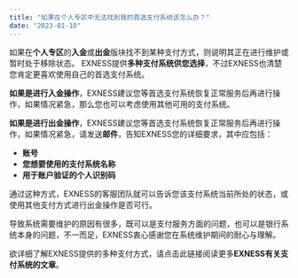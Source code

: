 ```yaml
---
title: "如果在个人专区中无法找到我的首选支付系统该怎么办？"
date: "2023-01-10"
---
```


如果在**个人专区**的**入金**或**出金**版块找不到某种支付方式，则说明其正在进行维护或暂时处于移除状态。 EXNESS提供**多种支付系统供您选择**，不过EXNESS也清楚您肯定更喜欢使用自己的首选支付系统。

**如果是进行入金操作**，EXNESS建议您等首选支付系统恢复正常服务后再进行操作，如果情况紧急，那么您也可以考虑使用其他可用的支付系统。

**如果是进行出金操作**，EXNESS建议您等首选支付系统恢复正常服务后再进行操作，如果情况紧急，请发送**邮件**，告知EXNESS您的详细要求，其中应包括：

- **账号**
- **您想要使用的支付系统名称**
- **用于账户验证的个人识别码**

通过这种方式，EXNESS的客服团队就可以告诉您该支付系统当前所处的状态，或使用其他支付方式进行出金操作是否可行。

导致系统需要维护的原因有很多，既可以是支付服务方面的问题，也可以是银行系统本身的问题，不一而足，EXNESS衷心感谢您在系统维护期间的耐心与理解。

欲详细了解EXNESS提供的多种支付方式，请点击此链接阅读更多**EXNESS有关支付系统的文章**。
